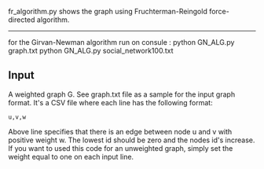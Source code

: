 fr_algorithm.py shows the graph using Fruchterman-Reingold force-directed algorithm.

--------------------------------------------------------------------------------

for the  Girvan-Newman algorithm run on consule : 	python GN_ALG.py graph.txt
python GN_ALG.py social_network100.txt

## Input
 
A weighted graph G. See graph.txt file as a sample for the input graph format. It's a CSV file where each line has the following format: 

	u,v,w 

Above line specifies that there is an edge between node u and v with positive weight w. 
The lowest id should be zero and the nodes id's increase. If you want to used this code for an unweighted graph, 
simply set the weight equal to one on each input line.


